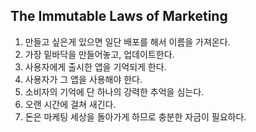 ## The Immutable Laws of Marketing

1. 만들고 싶은게 있으면 일단 배포를 해서 이름을 가져온다.
2. 가장 밑바닥을 만들어놓고, 업데이트한다.
3. 사용자에게 출시한 앱을 기억되게 한다.
4. 사용자가 그 앱을 사용해야 한다.
5. 소비자의 기억에 단 하나의 강력한 추억을 심는다.
6. 오랜 시간에 걸쳐 새긴다.
7. 돈은 마케팅 세상을 돌아가게 하므로 충분한 자금이 필요하다.